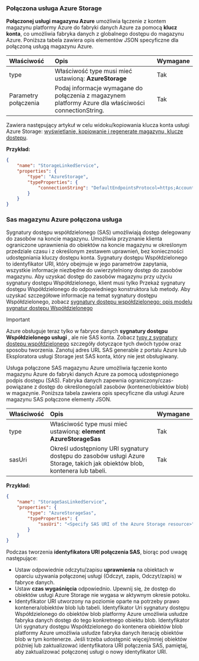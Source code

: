### <a name="azure-storage-linked-service"></a>Połączona usługa Azure Storage
**Połączonej usługi magazynu Azure** umożliwia łączenie z kontem magazynu platformy Azure do fabryki danych Azure za pomocą **klucz konta**, co umożliwia fabryka danych z globalnego dostępu do magazynu Azure. Poniższa tabela zawiera opis elementów JSON specyficzne dla połączoną usługą magazynu Azure.

| Właściwość | Opis | Wymagane |
|:--- |:--- |:--- |
| type |Właściwość type musi mieć ustawioną: **AzureStorage** |Tak |
| Parametry połączenia |Podaj informacje wymagane do połączenia z magazynem platformy Azure dla właściwości connectionString. |Tak |

Zawiera następujący artykuł w celu widoku/kopiowania klucza konta usługi Azure Storage: [wyświetlanie, kopiowanie i regenerate magazynu, klucze dostępu](../articles/storage/common/storage-create-storage-account.md#manage-your-storage-account).

**Przykład:**  

```json
{  
    "name": "StorageLinkedService",  
    "properties": {  
        "type": "AzureStorage",  
        "typeProperties": {  
            "connectionString": "DefaultEndpointsProtocol=https;AccountName=<accountname>;AccountKey=<accountkey>"  
        }  
    }  
}  
```

### <a name="azure-storage-sas-linked-service"></a>Sas magazynu Azure połączona usługa
Sygnatury dostępu współdzielonego (SAS) umożliwiają dostęp delegowany do zasobów na koncie magazynu. Umożliwia przyznanie klienta ograniczone uprawnienia do obiektów na koncie magazynu w określonym przedziale czasu i z określonym zestawem uprawnień, bez konieczności udostępniania kluczy dostępu konta. Sygnatury dostępu Współdzielonego to identyfikator URI, który obejmuje w jego parametrów zapytania, wszystkie informacje niezbędne do uwierzytelniony dostęp do zasobów magazynu. Aby uzyskać dostęp do zasobów magazynu przy użyciu sygnatury dostępu Współdzielonego, klient musi tylko Przekaż sygnatury dostępu Współdzielonego do odpowiedniego konstruktora lub metody. Aby uzyskać szczegółowe informacje na temat sygnatury dostępu Współdzielonego, zobacz [sygnatury dostępu współdzielonego: opis modelu sygnatur dostępu Współdzielonego](../articles/storage/common/storage-dotnet-shared-access-signature-part-1.md)

> [!IMPORTANT]
> Azure obsługuje teraz tylko w fabryce danych **sygnatury dostępu Współdzielonego usługi** , ale nie SAS konta. Zobacz [typy z sygnatury dostępu współdzielonego](../articles/storage/common/storage-dotnet-shared-access-signature-part-1.md#types-of-shared-access-signatures) szczegóły dotyczące tych dwóch typów oraz sposobu tworzenia. Zanotuj adres URL SAS generable z portalu Azure lub Eksploratora usługi Storage jest SAS konta, który nie jest obsługiwany.
> 

Usługa połączone SAS magazynu Azure umożliwia łączenie konto magazynu Azure do fabryki danych Azure za pomocą udostępnionego podpis dostępu (SAS). Fabryka danych zapewnia ograniczony/czas-powiązane z dostęp do określonego/all zasobów (kontener/obiektów blob) w magazynie. Poniższa tabela zawiera opis specyficzne dla usługi Azure magazynu SAS połączone elementy JSON. 

| Właściwość | Opis | Wymagane |
|:--- |:--- |:--- |
| type |Właściwość type musi mieć ustawioną: **element AzureStorageSas** |Tak |
| sasUri |Określ udostępniony URI sygnatury dostępu do zasobów usługi Azure Storage, takich jak obiektów blob, kontenera lub tabeli.  |Tak |

**Przykład:**

```json
{  
    "name": "StorageSasLinkedService",  
    "properties": {  
        "type": "AzureStorageSas",  
        "typeProperties": {  
            "sasUri": "<Specify SAS URI of the Azure Storage resource>"   
        }  
    }  
}  
```

Podczas tworzenia **identyfikatora URI połączenia SAS**, biorąc pod uwagę następujące:  

* Ustaw odpowiednie odczytu/zapisu **uprawnienia** na obiektach w oparciu używania połączonej usługi (Odczyt, zapis, Odczyt/zapis) w fabryce danych.
* Ustaw **czas wygaśnięcia** odpowiednio. Upewnij się, że dostęp do obiektów usługi Azure Storage nie wygasa w aktywnym okresie potoku.
* Identyfikator URI utworzony na poziomie oparte na potrzeby prawo kontenera/obiektów blob lub tabeli. Identyfikator Uri sygnatury dostępu Współdzielonego do obiektów blob platformy Azure umożliwia usłudze fabryka danych dostęp do tego konkretnego obiektu blob. Identyfikator Uri sygnatury dostępu Współdzielonego do kontenera obiektów blob platformy Azure umożliwia usłudze fabryka danych iterację obiektów blob w tym kontenerze. Jeśli trzeba udostępnić więcej/mniej obiektów później lub zaktualizować identyfikatora URI połączenia SAS, pamiętaj, aby zaktualizować połączonej usługi o nowy identyfikator URI.   

